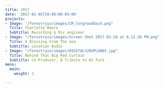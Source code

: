 ```yaml
---
title: 2017
date: '2017-01-05T20:08:00-04:00'
projects:
- Image: "/forestryio/images/CM_longroadback.png"
  Title: Charlotte Moore
  Subtitle: Recording & Mix engineer
- Image: "/forestryio/images/Screen Shot 2017-01-10 at 8.22.36 PM.png"
  Title: A Blessing From The Sea
  Subtitle: Location Audio
- Image: "/forestryio/images/DIGITAL%20UPLOADS.jpg"
  Title: Behind That Big Red Curtain
  Subtitle: Co-Producer, A Tribute to Al Tuck
menu:
  main:
    weight: 1

---
```

